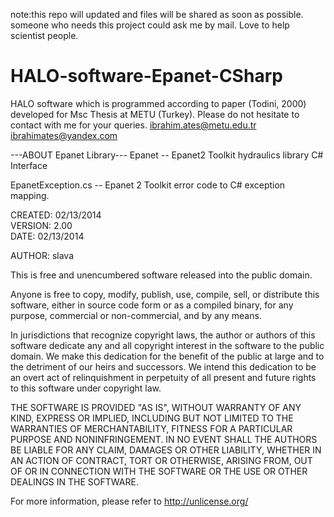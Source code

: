 note:this repo will updated and files will be shared as soon as possible. someone who needs this project could ask me by mail. Love to help scientist people.

# HALO-software-Epanet-CSharp
HALO software which is programmed according to paper (Todini, 2000) developed for Msc Thesis at METU (Turkey).
Please do not hesitate to contact with me for your queries.
ibrahim.ates@metu.edu.tr
ibrahimates@yandex.com


---ABOUT Epanet Library---
Epanet -- Epanet2 Toolkit hydraulics library C# Interface
                                                                   
EpanetException.cs -- Epanet 2 Toolkit error code to C# exception mapping.

CREATED:    02/13/2014                                                                    
VERSION:    2.00                                               
DATE:         02/13/2014
            
AUTHOR:     slava           

This is free and unencumbered software released into the public domain.

Anyone is free to copy, modify, publish, use, compile, sell, or
distribute this software, either in source code form or as a compiled
binary, for any purpose, commercial or non-commercial, and by any
means.

In jurisdictions that recognize copyright laws, the author or authors
of this software dedicate any and all copyright interest in the
software to the public domain. We make this dedication for the benefit
of the public at large and to the detriment of our heirs and
successors. We intend this dedication to be an overt act of
relinquishment in perpetuity of all present and future rights to this
software under copyright law.

THE SOFTWARE IS PROVIDED "AS IS", WITHOUT WARRANTY OF ANY KIND,
EXPRESS OR IMPLIED, INCLUDING BUT NOT LIMITED TO THE WARRANTIES OF
MERCHANTABILITY, FITNESS FOR A PARTICULAR PURPOSE AND NONINFRINGEMENT.
IN NO EVENT SHALL THE AUTHORS BE LIABLE FOR ANY CLAIM, DAMAGES OR
OTHER LIABILITY, WHETHER IN AN ACTION OF CONTRACT, TORT OR OTHERWISE,
ARISING FROM, OUT OF OR IN CONNECTION WITH THE SOFTWARE OR THE USE OR
OTHER DEALINGS IN THE SOFTWARE.

For more information, please refer to <http://unlicense.org/>
